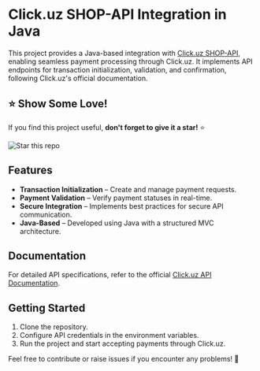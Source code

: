 # Click.uz SHOP-API Integration in Java  

This project provides a Java-based integration with [Click.uz SHOP-API](https://docs.click.uz/en/click-api/), enabling seamless payment processing through Click.uz. It implements API endpoints for transaction initialization, validation, and confirmation, following Click.uz's official documentation.  

## ⭐ Show Some Love!  
If you find this project useful, **don't forget to give it a star!** ⭐  

![Star this repo](https://media.giphy.com/media/3o7abldj0b3rxrZUxW/giphy.gif)  

## Features  
- **Transaction Initialization** – Create and manage payment requests.  
- **Payment Validation** – Verify payment statuses in real-time.  
- **Secure Integration** – Implements best practices for secure API communication.  
- **Java-Based** – Developed using Java with a structured MVC architecture.  

## Documentation  
For detailed API specifications, refer to the official [Click.uz API Documentation](https://docs.click.uz/en/click-api/).  

## Getting Started  
1. Clone the repository.  
2. Configure API credentials in the environment variables.  
3. Run the project and start accepting payments through Click.uz.  

Feel free to contribute or raise issues if you encounter any problems! 🚀  
